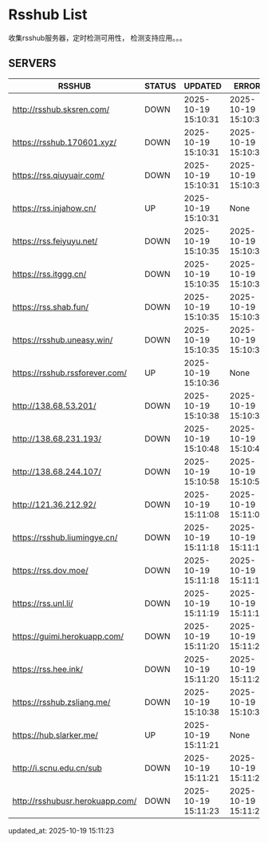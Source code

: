 # Rsshub List

收集rsshub服务器，定时检测可用性， 检测支持应用。。。


## SERVERS

|  RSSHUB   | STATUS  | UPDATED  | ERROR  | TWITTER |  
|  ----  | ----  | ----  | ----  | ---- |  
| http://rsshub.sksren.com/ | DOWN | 2025-10-19 15:10:31 | 2025-10-19 15:10:31 |  
| https://rsshub.170601.xyz/ | DOWN | 2025-10-19 15:10:31 | 2025-10-19 15:10:31 |  
| https://rss.qiuyuair.com/ | DOWN | 2025-10-19 15:10:31 | 2025-10-19 15:10:31 |  
| https://rss.injahow.cn/ | UP | 2025-10-19 15:10:31 | None ||  
| https://rss.feiyuyu.net/ | DOWN | 2025-10-19 15:10:35 | 2025-10-19 15:10:35 |  
| https://rss.itggg.cn/ | DOWN | 2025-10-19 15:10:35 | 2025-10-19 15:10:35 |  
| https://rss.shab.fun/ | DOWN | 2025-10-19 15:10:35 | 2025-10-19 15:10:35 |  
| https://rsshub.uneasy.win/ | DOWN | 2025-10-19 15:10:35 | 2025-10-19 15:10:35 |  
| https://rsshub.rssforever.com/ | UP | 2025-10-19 15:10:36 | None ||  
| http://138.68.53.201/ | DOWN | 2025-10-19 15:10:38 | 2025-10-19 15:10:38 |  
| http://138.68.231.193/ | DOWN | 2025-10-19 15:10:48 | 2025-10-19 15:10:48 |  
| http://138.68.244.107/ | DOWN | 2025-10-19 15:10:58 | 2025-10-19 15:10:58 |  
| http://121.36.212.92/ | DOWN | 2025-10-19 15:11:08 | 2025-10-19 15:11:08 |  
| https://rsshub.liumingye.cn/ | DOWN | 2025-10-19 15:11:18 | 2025-10-19 15:11:18 |  
| https://rss.dov.moe/ | DOWN | 2025-10-19 15:11:18 | 2025-10-19 15:11:18 |  
| https://rss.unl.li/ | DOWN | 2025-10-19 15:11:19 | 2025-10-19 15:11:19 |  
| https://guimi.herokuapp.com/ | DOWN | 2025-10-19 15:11:20 | 2025-10-19 15:11:20 |  
| https://rss.hee.ink/ | DOWN | 2025-10-19 15:11:20 | 2025-10-19 15:11:20 |  
| https://rsshub.zsliang.me/ | DOWN | 2025-10-19 15:10:38 | 2025-10-19 15:10:38 |  
| https://hub.slarker.me/ | UP | 2025-10-19 15:11:21 | None ||  
| http://i.scnu.edu.cn/sub | DOWN | 2025-10-19 15:11:21 | 2025-10-19 15:11:21 |  
| http://rsshubusr.herokuapp.com/ | DOWN | 2025-10-19 15:11:23 | 2025-10-19 15:11:23 |  
  

updated_at: 2025-10-19 15:11:23  
